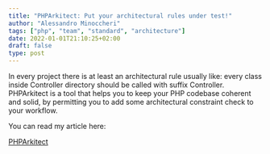 ```yaml
---
title: "PHPArkitect: Put your architectural rules under test!"
author: "Alessandro Minoccheri"
tags: ["php", "team", "standard", "architecture"]
date: 2022-01-01T21:10:25+02:00
draft: false
type: post
---
```


In every project there is at least an architectural rule usually like: every class inside Controller directory should be called with suffix Controller.
PHPArkitect is a tool that helps you to keep your PHP codebase coherent and solid, by permitting you to add some architectural constraint check to your workflow.

You can read my article here:

[PHPArkitect](https://dev.to/minompi/phparkitect-put-your-architectural-rules-under-test-1c99)
